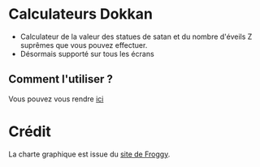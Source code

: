 # Calculateurs Dokkan

- Calculateur de la valeur des statues de satan et du nombre d'éveils Z suprêmes que vous pouvez effectuer. 
- Désormais supporté sur tous les écrans


## Comment l'utiliser ?
Vous pouvez vous rendre [ici](https://lafouine-38.github.io/Dokkan)






# Crédit
La charte graphique est issue du [site de Froggy](https://dbz-dokkanbattle.com).

